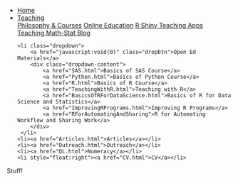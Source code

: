 
<head>
  <link rel="stylesheet" href="css/styles.css">
</head>

<ul>
    <li><a href="index.html">Home</a></li>
    <li class="dropdown">
        <a href="javascript:void(0)" class="dropbtn">Teaching</a>
        <div class="dropdown-content">
            <a href="PhilosophyCourses.html">Philosophy & Courses</a>
            <a href="Online.html">Online Education</a>
            <a href="ShinyApps.html">R Shiny Teaching Apps</a>
            <a href="MathStat.html">Teaching Math-Stat Blog</a>
        </div>
     </li>
    
    <li class="dropdown">
        <a href="javascript:void(0)" class="dropbtn">Open Ed Materials</a>
        <div class="dropdown-content">
            <a href="SAS.html">Basics of SAS Course</a>
            <a href="Python.html">Basics of Python Course</a>
            <a href="R.html">Basics of R Course</a>
            <a href="TeachingWithR.html">Teaching with R</a>
            <a href="BasicsOfRForDataScience.html">Basics of R for Data Science and Statistics</a>
            <a href="ImprovingRPrograms.html">Improving R Programs</a>
            <a href="RForAutomatingAndSharing">R for Automating Workflow and Sharing Work</a>
        </div>
     </li>
    <li><a href="Articles.html">Articles</a></li>
    <li><a href="Outreach.html">Outreach</a></li>
    <li><a href="QL.html">Numeracy</a></li>
    <li style="float:right"><a href="CV.html">CV</a></li>
</ul>

Stuff!
